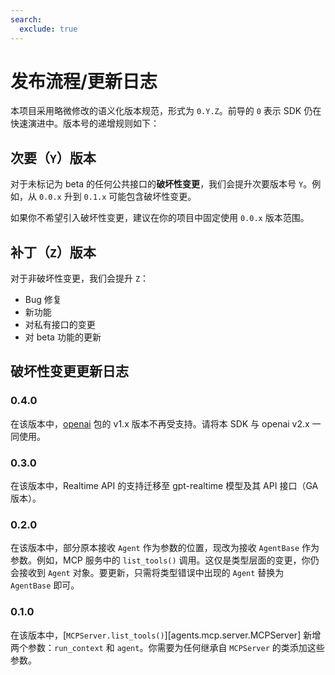 ```yaml
---
search:
  exclude: true
---
```

# 发布流程/更新日志

本项目采用略微修改的语义化版本规范，形式为 `0.Y.Z`。前导的 `0` 表示 SDK 仍在快速演进中。版本号的递增规则如下：

## 次要（`Y`）版本

对于未标记为 beta 的任何公共接口的**破坏性变更**，我们会提升次要版本号 `Y`。例如，从 `0.0.x` 升到 `0.1.x` 可能包含破坏性变更。

如果你不希望引入破坏性变更，建议在你的项目中固定使用 `0.0.x` 版本范围。

## 补丁（`Z`）版本

对于非破坏性变更，我们会提升 `Z`：

- Bug 修复
- 新功能
- 对私有接口的变更
- 对 beta 功能的更新

## 破坏性变更更新日志

### 0.4.0

在该版本中，[openai](https://pypi.org/project/openai/) 包的 v1.x 版本不再受支持。请将本 SDK 与 openai v2.x 一同使用。

### 0.3.0

在该版本中，Realtime API 的支持迁移至 gpt-realtime 模型及其 API 接口（GA 版本）。

### 0.2.0

在该版本中，部分原本接收 `Agent` 作为参数的位置，现改为接收 `AgentBase` 作为参数。例如，MCP 服务中的 `list_tools()` 调用。这仅是类型层面的变更，你仍会接收到 `Agent` 对象。要更新，只需将类型错误中出现的 `Agent` 替换为 `AgentBase` 即可。

### 0.1.0

在该版本中，[`MCPServer.list_tools()`][agents.mcp.server.MCPServer] 新增两个参数：`run_context` 和 `agent`。你需要为任何继承自 `MCPServer` 的类添加这些参数。